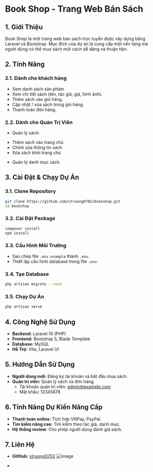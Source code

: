 # Book Shop - Trang Web Bán Sách

## 1. Giới Thiệu
Book Shop là một trang web bán sách trực tuyến được xây dựng bằng Laravel và Bootstrap. Mục đích của dự án là cung cấp một nền tảng mà người dùng có thể mua sách một cách dễ dàng và thuận tiện.

## 2. Tính Năng
### 2.1. Dành cho khách hàng
- Xem danh sách sản phảm
- Xem chi tiết sách (tên, tác giả, giá, hình ảnh).
- Thêm sách vào giỏ hàng.
- Cập nhật / xóa sách trong giỏ hàng.
- Thanh toán đơn hàng.

### 2.2. Dành cho Quản Trị Viên
- Quản lý sách:
 + Thêm sách vào trang chủ
 + Chỉnh sửa thông tin sách
 + Xóa sách khỏi trang chủ
- Quản lý danh mục sách.

## 3. Cài Đặt & Chạy Dự Án
### 3.1. Clone Repository
```bash
git clone https://github.com/xtruong0702/bookshop.git
cd bookshop
```

### 3.2. Cài Đặt Package
```bash
composer install
npm install
```

### 3.3. Cấu Hình Môi Trường
- Sao chép file `.env.example` thành `.env`.
- Thiết lập cấu hình database trong file `.env`.

### 3.4. Tạo Database
```bash
php artisan migrate --seed
```

### 3.5. Chạy Dự Án
```bash
php artisan serve
```

## 4. Công Nghệ Sử Dụng
- **Backend:** Laravel 10 (PHP)
- **Frontend:** Bootstrap 5, Blade Template
- **Database:** MySQL
- **Hỗ Trợ:** Vite, Laravel UI

## 5. Hướng Dẫn Sử Dụng
- **Người dùng mới:** Đăng ký tài khoản và bắt đầu mua sách.
- **Quản trị viên:** Quản lý sách và đơn hàng.
    + Tài khoản quản trị viên: admin@example.com
    + Mật khẩu: 12345678

## 6. Tính Năng Dự Kiến Nâng Cấp
- **Thanh toán online**: Tích hợp VNPay, PayPal.
- **Tìm kiếm nâng cao**: Tìm kiếm theo tác giả, danh mục.
- **Hệ thống review**: Cho phép người dùng đánh giá sách.

## 7. Liên Hệ
- **GitHub:** [xtruong0702](https://github.com/xtruong0702)
![image](https://github.com/user-attachments/assets/24c83da7-7b1c-4afb-b190-d171c6dc6a5d)

- 

